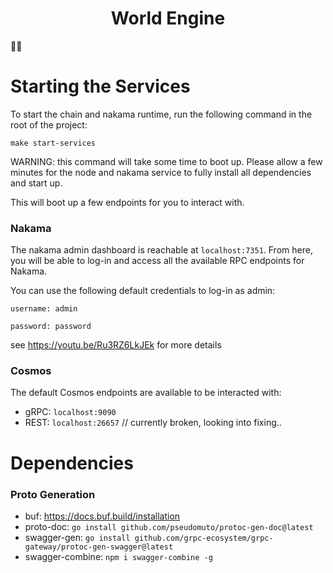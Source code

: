 <div align="center">
  <h1> World Engine </h1>
</div>

🤷‍♂️

# Starting the Services

To start the chain and nakama runtime, run the following command in the root of the project:

``make start-services``

WARNING: this command will take some time to boot up. Please allow a few minutes for the node and nakama service to fully install all dependencies and start up.

This will boot up a few endpoints for you to interact with. 

### Nakama

The nakama admin dashboard is reachable at `localhost:7351`. From here, you will be able to log-in and access
all the available RPC endpoints for Nakama.

You can use the following default credentials to log-in as admin:

```username: admin```

```password: password```

see https://youtu.be/Ru3RZ6LkJEk for more details


### Cosmos

The default Cosmos endpoints are available to be interacted with:

- gRPC: `localhost:9090`
- REST: `localhost:26657` // currently broken, looking into fixing.. 




# Dependencies

### Proto Generation
- buf: https://docs.buf.build/installation
- proto-doc: `go install github.com/pseudomuto/protoc-gen-doc@latest`
- swagger-gen: `go install github.com/grpc-ecosystem/grpc-gateway/protoc-gen-swagger@latest`
- swagger-combine: `npm i swagger-combine -g`
